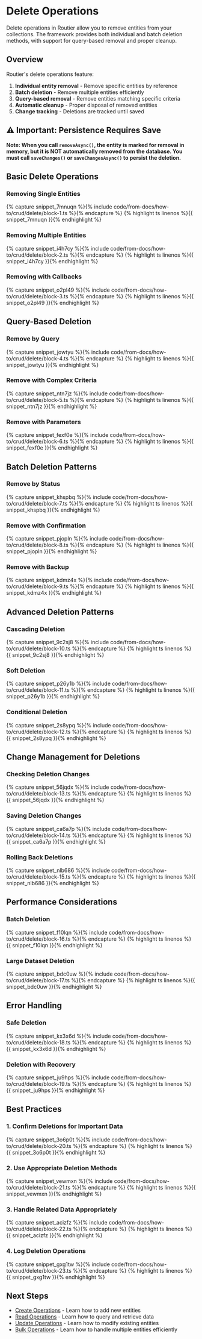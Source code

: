 # Delete Operations

Delete operations in Routier allow you to remove entities from your collections. The framework provides both individual and batch deletion methods, with support for query-based removal and proper cleanup.

## Overview

Routier's delete operations feature:

1. **Individual entity removal** - Remove specific entities by reference
2. **Batch deletion** - Remove multiple entities efficiently
3. **Query-based removal** - Remove entities matching specific criteria
4. **Automatic cleanup** - Proper disposal of removed entities
5. **Change tracking** - Deletions are tracked until saved

## ⚠️ Important: Persistence Requires Save

**Note: When you call `removeAsync()`, the entity is marked for removal in memory, but it is NOT automatically removed from the database. You must call `saveChanges()` or `saveChangesAsync()` to persist the deletion.**

## Basic Delete Operations

### Removing Single Entities


{% capture snippet_7mnuqn %}{% include code/from-docs/how-to/crud/delete/block-1.ts %}{% endcapture %}
{% highlight ts linenos %}{{ snippet_7mnuqn }}{% endhighlight %}


### Removing Multiple Entities


{% capture snippet_i4h7cy %}{% include code/from-docs/how-to/crud/delete/block-2.ts %}{% endcapture %}
{% highlight ts linenos %}{{ snippet_i4h7cy }}{% endhighlight %}


### Removing with Callbacks


{% capture snippet_o2pl49 %}{% include code/from-docs/how-to/crud/delete/block-3.ts %}{% endcapture %}
{% highlight ts linenos %}{{ snippet_o2pl49 }}{% endhighlight %}


## Query-Based Deletion

### Remove by Query


{% capture snippet_jowtyu %}{% include code/from-docs/how-to/crud/delete/block-4.ts %}{% endcapture %}
{% highlight ts linenos %}{{ snippet_jowtyu }}{% endhighlight %}


### Remove with Complex Criteria


{% capture snippet_ntn7jz %}{% include code/from-docs/how-to/crud/delete/block-5.ts %}{% endcapture %}
{% highlight ts linenos %}{{ snippet_ntn7jz }}{% endhighlight %}


### Remove with Parameters


{% capture snippet_fexf0e %}{% include code/from-docs/how-to/crud/delete/block-6.ts %}{% endcapture %}
{% highlight ts linenos %}{{ snippet_fexf0e }}{% endhighlight %}


## Batch Deletion Patterns

### Remove by Status


{% capture snippet_khspbq %}{% include code/from-docs/how-to/crud/delete/block-7.ts %}{% endcapture %}
{% highlight ts linenos %}{{ snippet_khspbq }}{% endhighlight %}


### Remove with Confirmation


{% capture snippet_pjopln %}{% include code/from-docs/how-to/crud/delete/block-8.ts %}{% endcapture %}
{% highlight ts linenos %}{{ snippet_pjopln }}{% endhighlight %}


### Remove with Backup


{% capture snippet_kdmz4x %}{% include code/from-docs/how-to/crud/delete/block-9.ts %}{% endcapture %}
{% highlight ts linenos %}{{ snippet_kdmz4x }}{% endhighlight %}


## Advanced Deletion Patterns

### Cascading Deletion


{% capture snippet_9c2sj8 %}{% include code/from-docs/how-to/crud/delete/block-10.ts %}{% endcapture %}
{% highlight ts linenos %}{{ snippet_9c2sj8 }}{% endhighlight %}


### Soft Deletion


{% capture snippet_p26y1b %}{% include code/from-docs/how-to/crud/delete/block-11.ts %}{% endcapture %}
{% highlight ts linenos %}{{ snippet_p26y1b }}{% endhighlight %}


### Conditional Deletion


{% capture snippet_2s8ypq %}{% include code/from-docs/how-to/crud/delete/block-12.ts %}{% endcapture %}
{% highlight ts linenos %}{{ snippet_2s8ypq }}{% endhighlight %}


## Change Management for Deletions

### Checking Deletion Changes


{% capture snippet_56jqdx %}{% include code/from-docs/how-to/crud/delete/block-13.ts %}{% endcapture %}
{% highlight ts linenos %}{{ snippet_56jqdx }}{% endhighlight %}


### Saving Deletion Changes


{% capture snippet_ca6a7p %}{% include code/from-docs/how-to/crud/delete/block-14.ts %}{% endcapture %}
{% highlight ts linenos %}{{ snippet_ca6a7p }}{% endhighlight %}


### Rolling Back Deletions


{% capture snippet_nlb686 %}{% include code/from-docs/how-to/crud/delete/block-15.ts %}{% endcapture %}
{% highlight ts linenos %}{{ snippet_nlb686 }}{% endhighlight %}


## Performance Considerations

### Batch Deletion


{% capture snippet_f10lqn %}{% include code/from-docs/how-to/crud/delete/block-16.ts %}{% endcapture %}
{% highlight ts linenos %}{{ snippet_f10lqn }}{% endhighlight %}


### Large Dataset Deletion


{% capture snippet_bdc0uw %}{% include code/from-docs/how-to/crud/delete/block-17.ts %}{% endcapture %}
{% highlight ts linenos %}{{ snippet_bdc0uw }}{% endhighlight %}


## Error Handling

### Safe Deletion


{% capture snippet_kx3x6d %}{% include code/from-docs/how-to/crud/delete/block-18.ts %}{% endcapture %}
{% highlight ts linenos %}{{ snippet_kx3x6d }}{% endhighlight %}


### Deletion with Recovery


{% capture snippet_ju9hps %}{% include code/from-docs/how-to/crud/delete/block-19.ts %}{% endcapture %}
{% highlight ts linenos %}{{ snippet_ju9hps }}{% endhighlight %}


## Best Practices

### 1. **Confirm Deletions for Important Data**


{% capture snippet_3o6p0t %}{% include code/from-docs/how-to/crud/delete/block-20.ts %}{% endcapture %}
{% highlight ts linenos %}{{ snippet_3o6p0t }}{% endhighlight %}


### 2. **Use Appropriate Deletion Methods**


{% capture snippet_vewmxn %}{% include code/from-docs/how-to/crud/delete/block-21.ts %}{% endcapture %}
{% highlight ts linenos %}{{ snippet_vewmxn }}{% endhighlight %}


### 3. **Handle Related Data Appropriately**


{% capture snippet_acizfz %}{% include code/from-docs/how-to/crud/delete/block-22.ts %}{% endcapture %}
{% highlight ts linenos %}{{ snippet_acizfz }}{% endhighlight %}


### 4. **Log Deletion Operations**


{% capture snippet_gxg1tw %}{% include code/from-docs/how-to/crud/delete/block-23.ts %}{% endcapture %}
{% highlight ts linenos %}{{ snippet_gxg1tw }}{% endhighlight %}


## Next Steps

- [Create Operations](create.md) - Learn how to add new entities
- [Read Operations](read.md) - Learn how to query and retrieve data
- [Update Operations](update.md) - Learn how to modify existing entities
- [Bulk Operations](bulk/README.md) - Learn how to handle multiple entities efficiently

